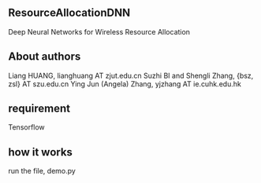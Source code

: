 ## ResourceAllocationDNN
Deep Neural Networks for Wireless Resource Allocation


## About authors
Liang HUANG, lianghuang AT zjut.edu.cn
Suzhi BI and Shengli Zhang, {bsz, zsl} AT szu.edu.cn
Ying Jun (Angela) Zhang, yjzhang AT ie.cuhk.edu.hk



## requirement
Tensorflow

## how it works
run the file, demo.py
